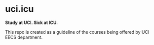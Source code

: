 # uci.icu

**Study at UCI. Sick at ICU.**

This repo is created as a guideline of the courses being offered by UCI EECS department. 
